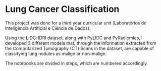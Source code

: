 # Lung Cancer Classification

This project was done for a third year curricular unit (Laboratórios de Inteligència Artificial e Ciência de Dados).

Using the LIDC-IDRI dataset, along with PyLIDC and PyRadiomics, I developed 3 different models that, through the information extracted from the Computarized Tomography (CT) Scans in the dataset, are capable of classifying lung nodules as malign or non-malign.

The notebooks are divided in steps, which are numbered accordingly.
